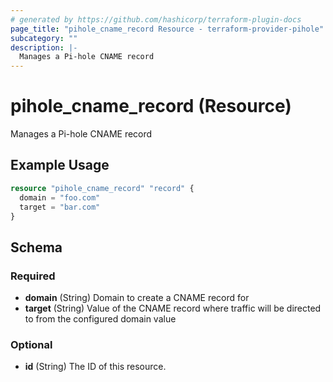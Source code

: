 ```yaml
---
# generated by https://github.com/hashicorp/terraform-plugin-docs
page_title: "pihole_cname_record Resource - terraform-provider-pihole"
subcategory: ""
description: |-
  Manages a Pi-hole CNAME record
---
```


# pihole_cname_record (Resource)

Manages a Pi-hole CNAME record

## Example Usage

```terraform
resource "pihole_cname_record" "record" {
  domain = "foo.com"
  target = "bar.com"
}
```

<!-- schema generated by tfplugindocs -->
## Schema

### Required

- **domain** (String) Domain to create a CNAME record for
- **target** (String) Value of the CNAME record where traffic will be directed to from the configured domain value

### Optional

- **id** (String) The ID of this resource.


